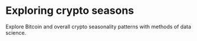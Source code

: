 # Exploring crypto seasons
Explore Bitcoin and overall crypto seasonality patterns with methods of data science. 
